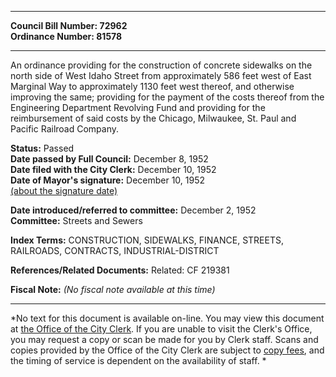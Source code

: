 * * * * *  
  
**Council Bill Number: [](#h0)[](#h2)72962**   
**Ordinance Number: 81578**  
  
* * * * *  
  
An ordinance providing for the construction of concrete sidewalks on the north side of West Idaho Street from approximately 586 feet west of East Marginal Way to approximately 1130 feet west thereof, and otherwise improving the same; providing for the payment of the costs thereof from the Engineering Department Revolving Fund and providing for the reimbursement of said costs by the Chicago, Milwaukee, St. Paul and Pacific Railroad Company.  
  
**Status:** Passed   
**Date passed by Full Council:** December 8, 1952   
**Date filed with the City Clerk:** December 10, 1952   
**Date of Mayor's signature:** December 10, 1952   
[(about the signature date)](/~public/approvaldate.htm)   
  
  
**Date introduced/referred to committee:** December 2, 1952   
**Committee:** Streets and Sewers   
  
**Index Terms:** CONSTRUCTION, SIDEWALKS, FINANCE, STREETS, RAILROADS, CONTRACTS, INDUSTRIAL-DISTRICT  
  
**References/Related Documents:** Related: CF 219381  
  
**Fiscal Note:** *(No fiscal note available at this time)*  
  
* * * * *  
  
*No text for this document is available on-line. You may view this document at [the Office of the City Clerk](http://www.seattle.gov/leg/clerk/contactUs.htm). If you are unable to visit the Clerk's Office, you may request a copy or scan be made for you by Clerk staff. Scans and copies provided by the Office of the City Clerk are subject to [copy fees](http://clerk.seattle.gov/~public/clerkfees.htm), and the timing of service is dependent on the availability of staff. *  
  
  
